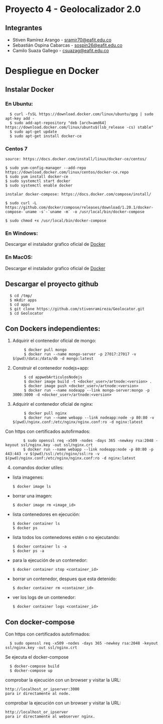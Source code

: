 
# Proyecto 4 - Geolocalizador 2.0

## Integrantes 

- Stiven Ramírez Arango - sramir70@eafit.edu.co
- Sebastián Ospina Cabarcas - sospin26@eafit.edu.co
- Camilo Suaza Gallego - csuazag@eafit.edu.co

# Despliegue en Docker

## Instalar Docker

### En Ubuntu:

      $ curl -fsSL https://download.docker.com/linux/ubuntu/gpg | sudo apt-key add -
      $ sudo add-apt-repository "deb [arch=amd64] https://download.docker.com/linux/ubuntu$(lsb_release -cs) stable"
      $ sudo apt-get update
      $ sudo apt-get install docker-ce

### Centos 7

    source: https://docs.docker.com/install/linux/docker-ce/centos/
    
    $ sudo yum-config-manager --add-repo https://download.docker.com/linux/centos/docker-ce.repo
    $ sudo yum install docker-ce
    $ sudo systemctl start docker
    $ sudo systemctl enable docker

    instalar docker-compose: https://docs.docker.com/compose/install/

    $ sudo curl -L https://github.com/docker/compose/releases/download/1.20.1/docker-compose-`uname -s`-`uname -m` -o /usr/local/bin/docker-compose

    $ sudo chmod +x /usr/local/bin/docker-compose

### En Windows:

Descargar el instalador grafico oficial de [Docker](https://docs.docker.com/docker-for-windows/install/)

### En MacOS:

Descargar el instalador grafico oficial de [Docker](https://docs.docker.com/docker-for-mac/install/)

## Descargar el proyecto github

      $ cd /tmp/
      $ mkdir apps
      $ cd apps
      $ git clone https://github.com/stivenramireza/Geolocator.git
      $ cd Geolocator

## Con Dockers independientes:

1. Adquirir el contenedor oficial de mongo:

            $ docker pull mongo
            $ docker run --name mongo-server -p 27017:27017 -v $(pwd)/data:/data/db -d mongo:latest

2. Construir el contenedor nodejs+app:

            $ cd appwebArticulosNodejs
            $ docker image build -t <docker_user>/artnode:<version> .
            $ docker image push <docker_user>/artnode:<version>
            $ docker run --name nodeapp --link mongo-server:mongo -p 3000:3000 -d <docker_user>/artnode:<version>

3. Adquirir el contenedor oficial de nginx:

            $ docker pull nginx
            $ docker run --name webapp --link nodeapp:node -p 80:80 -v $(pwd)/nginx.conf:/etc/nginx/nginx.conf:ro -d nginx:latest

Con https con certificados autofirmados:

            $ sudo openssl req -x509 -nodes -days 365 -newkey rsa:2048 -keyout ssl/nginx.key -out ssl/nginx.crt
            $ docker run --name webapp --link nodeapp:node -p 80:80 -p 443:443 -v $(pwd)/ssl:/etc/nginx/ssl:ro -v $(pwd)/nginx.conf:/etc/nginx/nginx.conf:ro -d nginx:latest

4. comandos docker utiles:

* lista imagenes:

      $ docker image ls

* borrar una imagen:

      $ docker image rm <image_id>


* lista contenedores en ejecución: 

      $ docker container ls
      $ docker ps
  
* lista todos los contenedores estén o no ejecutando:

      $ docker container ls -a
      $ docker ps -a

* para la ejecución de un contenedor:

      $ docker container stop <container_id> 

* borrar un contenedor, despues que esta detenido:

      $ docker container rm <container_id> 

* ver los logs de un contenedor:

      $ docker container logs <container_id> 

## Con docker-compose

Con https con certificados autofirmados:

      $ sudo openssl req -x509 -nodes -days 365 -newkey rsa:2048 -keyout ssl/nginx.key -out ssl/nginx.crt

Se ejecuta el docker-compose

      $ docker-compose build
      $ docker-compose up

comprobar la ejecución con un browser y visitar la URL:

    http://localhost_or_ipserver:3000
    para ir directamente al node.

comprobar la ejecución con un browser y visitar la URL:

    http://localhost_or_ipserver
    para ir directamente al webserver nginx.